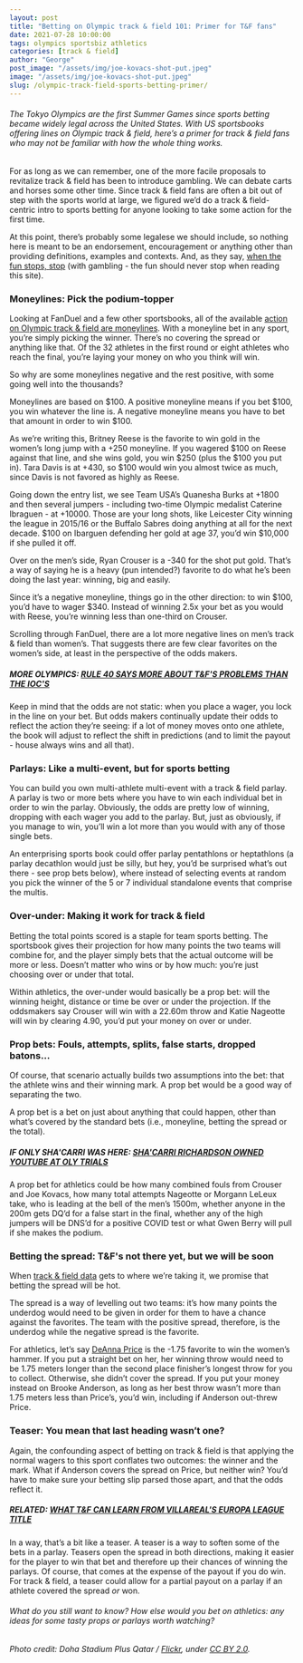```yaml
---
layout: post
title: "Betting on Olympic track & field 101: Primer for T&F fans"
date: 2021-07-28 10:00:00
tags: olympics sportsbiz athletics
categories: [track & field]
author: "George"
post_image: "/assets/img/joe-kovacs-shot-put.jpeg"
image: "/assets/img/joe-kovacs-shot-put.jpeg"
slug: /olympic-track-field-sports-betting-primer/
---
```

<h6>The Tokyo Olympics are the first Summer Games since sports betting became widely legal across the United States. With US sportsbooks offering lines on Olympic track & field, here’s a primer for track & field fans who may not be familiar with how the whole thing works.</h6>

For as long as we can remember, one of the more facile proposals to revitalize track & field has been to introduce gambling. We can debate carts and horses some other time. Since track & field fans are often a bit out of step with the sports world at large, we figured we’d do a track & field-centric intro to sports betting for anyone looking to take some action for the first time.

At this point, there’s probably some legalese we should include, so nothing here is meant to be an endorsement, encouragement or anything other than providing definitions, examples and contexts. And, as they say, [when the fun stops, stop](http://www.whenthefunstops.com/) (with gambling - the fun should never stop when reading this site).

### Moneylines: Pick the podium-topper

Looking at FanDuel and a few other sportsbooks, all of the available [action on Olympic track & field are moneylines](https://sportsbook.fanduel.com/athletics/women's-olympics-2020). With a moneyline bet in any sport, you’re simply picking the winner. There’s no covering the spread or anything like that. Of the 32 athletes in the first round or eight athletes who reach the final, you’re laying your money on who you think will win.

So why are some moneylines negative and the rest positive, with some going well into the thousands?

Moneylines are based on $100. A positive moneyline means if you bet $100, you win whatever the line is. A negative moneyline means you have to bet that amount in order to win $100.

As we’re writing this, Britney Reese is the favorite to win gold in the women’s long jump with a +250 moneyline. If you wagered $100 on Reese against that line, and she wins gold, you win $250 (plus the $100 you put in). Tara Davis is at +430, so $100 would win you almost twice as much, since Davis is not favored as highly as Reese. 

Going down the entry list, we see Team USA’s Quanesha Burks at +1800 and then several jumpers - including two-time Olympic medalist Caterine Ibraguen - at +10000. Those are your long shots, like Leicester City winning the league in 2015/16 or the Buffalo Sabres doing anything at all for the next decade. $100 on Ibarguen defending her gold at age 37, you’d win $10,000 if she pulled it off.

Over on the men’s side, Ryan Crouser is a -340 for the shot put gold. That’s a way of saying he is a heavy (pun intended?) favorite to do what he’s been doing the last year: winning, big and easily. 

Since it’s a negative moneyline, things go in the other direction: to win $100, you’d have to wager $340. Instead of winning 2.5x your bet as you would with Reese, you’re winning less than one-third on Crouser.  

Scrolling through FanDuel, there are a lot more negative lines on men’s track & field than women’s. That suggests there are few clear favorites on the women’s side, at least in the perspective of the odds makers. 

##### MORE OLYMPICS: [RULE 40 SAYS MORE ABOUT T&F'S PROBLEMS THAN THE IOC'S](https://nalathletics.com/blog/2021/07/14/rule-40-track-and-field)

Keep in mind that the odds are not static: when you place a wager, you lock in the line on your bet. But odds makers continually update their odds to reflect the action they’re seeing: if a lot of money moves onto one athlete, the book will adjust to reflect the shift in predictions (and to limit the payout - house always wins and all that).

### Parlays: Like a multi-event, but for sports betting

You can build you own multi-athlete multi-event with a track & field parlay. A parlay is two or more bets where you have to win each individual bet in order to win the parlay. Obviously, the odds are pretty low of winning, dropping with each wager you add to the parlay. But, just as obviously, if you manage to win, you’ll win a lot more than you would with any of those single bets.

An enterprising sports book could offer parlay pentathlons or heptathlons (a parlay decathlon would just be silly, but hey, you’d be surprised what’s out there - see prop bets below), where instead of selecting events at random you pick the winner of the 5 or 7 individual standalone events that comprise the multis.

### Over-under: Making it work for track & field

Betting the total points scored is a staple for team sports betting. The sportsbook gives their projection for how many points the two teams will combine for, and the player simply bets that the actual outcome will be more or less. Doesn’t matter who wins or by how much: you’re just choosing over or under that total.

Within athletics, the over-under would basically be a prop bet: will the winning height, distance or time be over or under the projection. If the oddsmakers say Crouser will win with a 22.60m throw and Katie Nageotte will win by clearing 4.90, you’d put your money on over or under.

### Prop bets: Fouls, attempts, splits, false starts, dropped batons…

Of course, that scenario actually builds two assumptions into the bet: that the athlete wins and their winning mark. A prop bet would be a good way of separating the two.

A prop bet is a bet on just about anything that could happen, other than what’s covered by the standard bets (i.e., moneyline, betting the spread or the total). 

##### IF ONLY SHA'CARRI WAS HERE: [SHA'CARRI RICHARDSON OWNED YOUTUBE AT OLY TRIALS](https://nalathletics.com/blog/2021/06/29/track-field-olympic-trials-youtube-views-shacarri-richardson)

A prop bet for athletics could be how many combined fouls from Crouser and Joe Kovacs, how many total attempts Nageotte or Morgann LeLeux take, who is leading at the bell of the men’s 1500m, whether anyone in the 200m gets DQ’d for a false start in the final, whether any of the high jumpers will be DNS’d for a positive COVID test or what Gwen Berry will pull if she makes the podium.

### Betting the spread: T&F's not there yet, but we will be soon

When [track & field data](https://cran.r-project.org/web/packages/JumpeR/index.html) gets to where we’re taking it, we promise that betting the spread will be hot. 

The spread is a way of levelling out two teams: it’s how many points the underdog would need to be given in order for them to have a chance against the favorites. The team with the positive spread, therefore, is the underdog while the negative spread is the favorite. 

For athletics, let’s say [DeAnna Price](https://nalathletics.com/blog/2021/06/29/track-field-olympic-trials-youtube-views-shacarri-richardson) is the -1.75 favorite to win the women’s hammer. If you put a straight bet on her, her winning throw would need to be 1.75 meters longer than the second place finisher’s longest throw for you to collect. Otherwise, she didn’t cover the spread. If you put your money instead on Brooke Anderson, as long as her best throw wasn’t more than 1.75 meters less than Price’s, you’d win, including if Anderson out-threw Price.

### Teaser: You mean that last heading wasn’t one?

Again, the confounding aspect of betting on track & field is that applying the normal wagers to this sport conflates two outcomes: the winner and the mark. What if Anderson covers the spread on Price, but neither win? You’d have to make sure your betting slip parsed those apart, and that the odds reflect it. 

##### RELATED: [WHAT T&F CAN LEARN FROM VILLAREAL'S EUROPA LEAGUE TITLE](https://nalathletics.com/blog/2021/05/27/track-and-field-lessons-learned-villareal-europa-league)

In a way, that’s a bit like a teaser. A teaser is a way to soften some of the bets in a parlay. Teasers open the spread in both directions, making it easier for the player to win that bet and therefore up their chances of winning the parlays. Of course, that comes at the expense of the payout if you do win. For track & field, a teaser could allow for a partial payout on a parlay if an athlete covered the spread <em>or</em> won.

<h6>What do you still want to know? How else would you bet on athletics: any ideas for some tasty props or parlays worth watching?</h6>

<em>Photo credit: Doha Stadium Plus Qatar / [Flickr](https://flic.kr/p/tdSFVW), under [CC BY 2.0](https://creativecommons.org/licenses/by/2.0/).</em>
